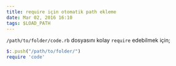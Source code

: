 ```yaml
---
title: require için otomatik path ekleme
date: Mar 02, 2016 16:10
tags: $LOAD_PATH
---
```


`/path/to/folder/code.rb` dosyasını kolay `require` edebilmek için;

```ruby
$:.push("/path/to/folder/")
require 'code'
```